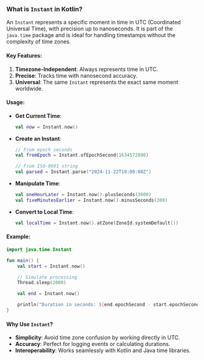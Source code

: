 ### What is `Instant` in Kotlin?

An `Instant` represents a specific moment in time in UTC (Coordinated Universal Time), with precision up to nanoseconds. It is part of the `java.time` package and is ideal for handling timestamps without the complexity of time zones.

#### Key Features:
1. **Timezone-Independent**: Always represents time in UTC.
2. **Precise**: Tracks time with nanosecond accuracy.
3. **Universal**: The same `Instant` represents the exact same moment worldwide.

#### Usage:
- **Get Current Time**:
  ```kotlin
  val now = Instant.now()
  ```

- **Create an Instant**:
  ```kotlin
  // From epoch seconds
  val fromEpoch = Instant.ofEpochSecond(1634572800)

  // From ISO-8601 string
  val parsed = Instant.parse("2024-11-22T10:00:00Z")
  ```

- **Manipulate Time**:
  ```kotlin
  val oneHourLater = Instant.now().plusSeconds(3600)
  val fiveMinutesEarlier = Instant.now().minusSeconds(300)
  ```

- **Convert to Local Time**:
  ```kotlin
  val localTime = Instant.now().atZone(ZoneId.systemDefault())
  ```

#### Example:
```kotlin
import java.time.Instant

fun main() {
    val start = Instant.now()

    // Simulate processing
    Thread.sleep(2000)

    val end = Instant.now()

    println("Duration in seconds: ${end.epochSecond - start.epochSecond}")
}
```

#### Why Use `Instant`?
- **Simplicity**: Avoid time zone confusion by working directly in UTC.
- **Accuracy**: Perfect for logging events or calculating durations.
- **Interoperability**: Works seamlessly with Kotlin and Java time libraries.
